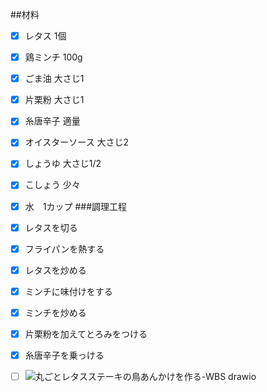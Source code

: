##材料

 - [x] レタス 1個
 - [x] 鶏ミンチ 100g
 - [x] ごま油 大さじ1
 - [x] 片栗粉 大さじ1
 - [x] 糸唐辛子 適量
 - [x] オイスターソース 大さじ2
 - [x] しょうゆ 大さじ1/2
 - [x] こしょう 少々
 - [x] 水　1カップ
###調理工程

 - [x] レタスを切る
 - [x] フライパンを熱する
 - [x] レタスを炒める
 - [x] ミンチに味付けをする
 - [x] ミンチを炒める
 - [x] 片栗粉を加えてとろみをつける
 - [x] 糸唐辛子を乗っける
 - [ ] ![丸ごとレタスステーキの鳥あんかけを作る-WBS drawio](https://github.com/user-attachments/assets/6a7f244a-5a25-4fc5-83b6-404796c6faa2)
